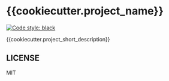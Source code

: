 # {{cookiecutter.project_name}}
[![Code style: black](https://img.shields.io/badge/code%20style-black-000000.svg)](https://github.com/psf/black)

{{cookiecutter.project_short_description}}


## LICENSE
MIT
